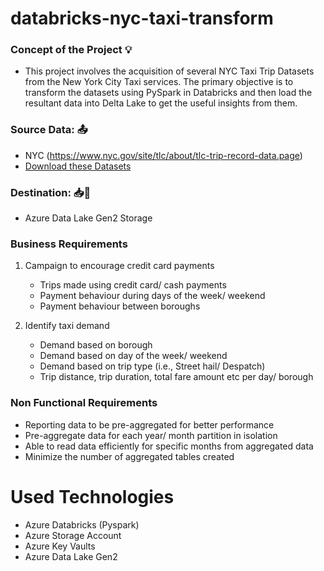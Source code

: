 # databricks-nyc-taxi-transform

### Concept of the Project 💡
- This project involves the acquisition of several NYC Taxi Trip Datasets from the New York City Taxi services. The primary objective is to transform the datasets using PySpark in Databricks and then load the resultant data into Delta Lake to get the useful insights from them. 
  
### Source Data: 📤
- NYC (https://www.nyc.gov/site/tlc/about/tlc-trip-record-data.page)
- [Download these Datasets](https://github.com/ayush9892/trans-nyc-taxi-data/tree/main/raw_datasets)

### Destination: 📥📍
- Azure Data Lake Gen2 Storage


### Business Requirements

1. Campaign to encourage credit card payments
   - Trips made using credit card/ cash payments
   - Payment behaviour during days of the week/ weekend
   - Payment behaviour between boroughs
     
2. Identify taxi demand
   - Demand based on borough
   - Demand based on day of the week/ weekend 
   - Demand based on trip type (i.e., Street hail/ Despatch)
   - Trip distance, trip duration, total fare amount etc per day/ borough
  

### Non Functional Requirements

   - Reporting data to be pre-aggregated for better performance
   - Pre-aggregate data for each year/ month partition in isolation
   - Able to read data efficiently for specific months from aggregated data
   - Minimize the number of aggregated tables created


# Used Technologies
- Azure Databricks (Pyspark)
- Azure Storage Account
- Azure Key Vaults
- Azure Data Lake Gen2




